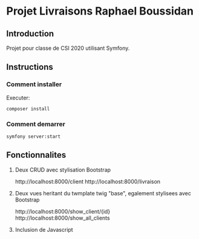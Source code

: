 # Projet Livraisons Raphael Boussidan

## Introduction

Projet pour classe de CSI 2020 utilisant Symfony.

## Instructions

### Comment installer
Executer:

    composer install

### Comment demarrer

    symfony server:start
    
## Fonctionnalites

1. Deux CRUD avec stylisation Bootstrap

    http://localhost:8000/client
    http://localhost:8000/livraison
    
2. Deux vues heritant du twmplate twig "base", egalement stylisees avec Bootstrap

    http://localhost:8000/show_client/{id}
    http://localhost:8000/show_all_clients

3. Inclusion de Javascript